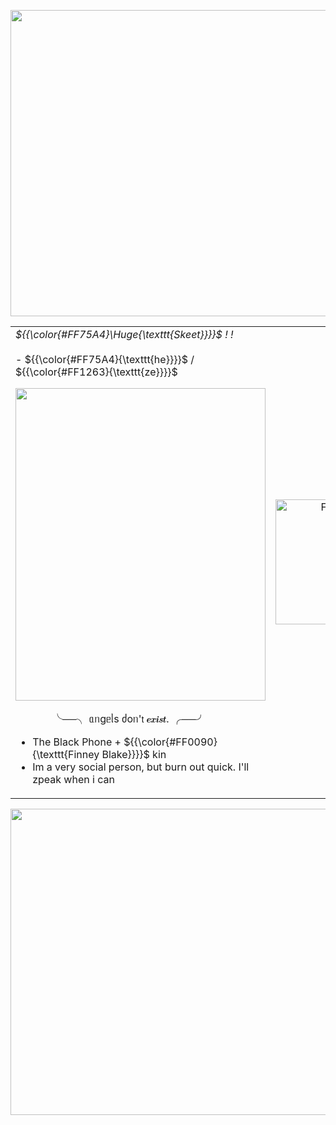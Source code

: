 <div align="center">
  
  <p align="center">
  <img src="https://files.catbox.moe/xva5bg.png" 
     width="780" 
     height="490" />
  </p>
    
</p>
<table width="100">
  <tr>
    <td align="left">
             <i> ${{\color{#FF75A4}\Huge{\texttt{Skeet}}}}$ ! !</i>  
  <br><br>
  -  ${{\color{#FF75A4}{\texttt{he}}}}$  /  ${{\color{#FF1263}{\texttt{ze}}}}$ <br>
      <p align="center">
  <img src="https://spotify-github-profile.kittinanx.com/api/view.svg?uid=31t6iahnmjtxuosnnwfe3dhwkcsa&redirect=true][https://spotify-github-profile.kittinanx.com/api/view.svg?uid=31t6iahnmjtxuosnnwfe3dhwkcsa&cover_image=true&theme=natemoo-re&show_offline=true&background_color=121212&interchange=true&bar_color=ff00c8&bar_color_cover=false" 
     width="400" 
     height="500" </p>
        
  ㅤㅤㅤㅤ╰──╮ ᥲᥒgᥱᥣs   ძoᥒ'𝗍   𝒆𝒙𝒊𝒔𝒕. ╭──╯ <br>
  - The Black Phone + ${{\color{#FF0090}{\texttt{Finney Blake}}}}$ kin <br>
  - Im a very social person, but burn out quick. I'll zpeak when i can <br>
</p>
    <td align="right">
      <img src="https://files.catbox.moe/xo92do.png" alt="FinneyBlakePNG" width="200"/>
    </td>
  </tr>
</table>

<div align="center">
  
  <p align="center">
  <img src="https://files.catbox.moe/fgt9sb.png" 
     width="780" 
     height="490" />
</p>
 </div>
